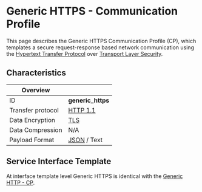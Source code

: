 # Generic HTTPS - Communication Profile

This page describes the Generic HTTPS Communication Profile (CP), which templates a secure request-response based network communication using the [Hypertext Transfer Protocol](https://en.wikipedia.org/wiki/HTTP) over [Transport Layer Security](https://en.wikipedia.org/wiki/Transport_Layer_Security). 

## Characteristics

|Overview||
| --- | --- |
| ID | **generic_https** |
| Transfer protocol | [HTTP 1.1](https://datatracker.ietf.org/doc/html/rfc2616) |
| Data Encryption | [TLS](https://en.wikipedia.org/wiki/Transport_Layer_Security) |
| Data Compression | N/A |
| Payload Format | [JSON](https://datatracker.ietf.org/doc/html/rfc8259) / Text |

## Service Interface Template

At interface template level Generic HTTPS is identical with the [Generic HTTP - CP](./generic-http-template.md#service-interface-template).